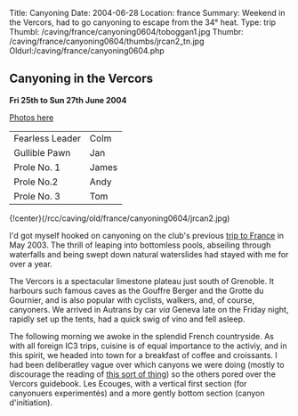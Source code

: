 Title: Canyoning 
Date: 2004-06-28
Location: france
Summary: Weekend in the Vercors, had to go canyoning to escape from the 34° heat.
Type: trip
Thumbl: /caving/france/canyoning0604/toboggan1.jpg
Thumbr: /caving/france/canyoning0604/thumbs/jrcan2_tn.jpg
Oldurl:/caving/france/canyoning0604.php

## Canyoning in the Vercors

**Fri 25th to Sun 27th June 2004**

[Photos here](/caving/old/france/canyonphotos0604.php)

|||
|---|---|
|Fearless Leader| Colm   |
|Gullible Pawn  | Jan    |
|Prole No. 1    | James  |
|Prole No.2     | Andy   | 
|Prole No. 3    | Tom    |
  
{!center}(/rcc/caving/old/france/canyoning0604/jrcan2.jpg)

I'd got myself hooked on canyoning on the club's previous [trip to France](/caving/old/france/crolles0503.php ) in May 2003. The thrill of leaping into bottomless pools, abseiling through waterfalls and being swept down natural waterslides had stayed with me for over a year.

The Vercors is a spectacular limestone plateau just south of Grenoble. It harbours such famous caves as the Gouffre Berger and the Grotte du Gournier, and is also popular with cyclists, walkers, and, of course, canyoners. We arrived in Autrans by car _via_ Geneva late on the Friday night, rapidly set up the tents, had a quick swig of vino and fell asleep.

The following morning we awoke in the splendid French countryside. As with all foreign IC3 trips, cuisine is of equal importance to the activiy, and in this spirit, we headed into town for a breakfast of coffee and croissants. I had been deliberatley vague over which canyons we were doing (mostly to discourage the reading of [this sort of thing](pendlecc.php)) so the others pored over the Vercors guidebook. Les Ecouges, with a vertical first section (for canyonuers experimentés) and a more gently bottom section (canyon d'initiation).

